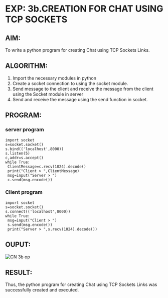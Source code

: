 # EXP: 3b.CREATION FOR CHAT USING TCP SOCKETS


## AIM:

To write a python program for creating Chat using TCP Sockets Links.
## ALGORITHM:

1. Import the necessary modules in python
2. Create a socket connection to using the socket module.
3. Send message to the client and receive the message from the client using the Socket module in
 server
4. Send and receive the message using the send function in socket.
## PROGRAM:
### server program
```
import socket
s=socket.socket()
s.bind(('localhost',8000))
s.listen(5)
c,addr=s.accept()
while True:
 ClientMessage=c.recv(1024).decode()
 print("Client > ",ClientMessage)
 msg=input("Server > ")
 c.send(msg.encode())
```

### Client program
```
import socket
s=socket.socket()
s.connect(('localhost',8000))
while True:
 msg=input("Client > ")
 s.send(msg.encode())
 print("Server > ",s.recv(1024).decode())
```

## OUPUT:
![CN 3b op](https://github.com/22008837/3b_CHAT_USING_TCP_SOCKETS/assets/120194155/51a3e880-1076-4158-b26b-0c229f0dd1fb)

## RESULT:
Thus, the python program for creating Chat using TCP Sockets Links was successfully 
created and executed.

